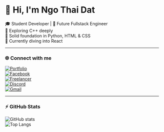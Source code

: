 # 👋 Hi, I'm Ngo Thai Dat  

🎓 Student Developer | 🚀 Future Fullstack Engineer  
🔹 Exploring C++ deeply  
🔹 Solid foundation in Python, HTML & CSS  
🔹 Currently diving into React  

---

### 🌐 Connect with me  

[![Portfolio](https://img.shields.io/badge/Portfolio-000?style=for-the-badge&logo=vercel&logoColor=white)](https://ngothaidat.netlify.app/)  
[![Facebook](https://img.shields.io/badge/Facebook-1877F2?style=for-the-badge&logo=facebook&logoColor=white)](https://www.facebook.com/ngo.ngo.248207)  
[![Freelancer](https://img.shields.io/badge/Freelancer-29B2FE?style=for-the-badge&logo=freelancer&logoColor=white)](https://www.freelancer.com/u/ngothaidat)  
[![Discord](https://img.shields.io/badge/Discord-7289DA?style=for-the-badge&logo=discord&logoColor=white)](https://discord.com/users/1042440632473489529)  
[![Gmail](https://img.shields.io/badge/Email-D14836?style=for-the-badge&logo=gmail&logoColor=white)](mailto:ngothaidat2009@gmail.com)  

---

### ⚡ GitHub Stats  

![GitHub stats](https://github-readme-stats.vercel.app/api?username=ngothaidat&show_icons=true&theme=tokyonight)  
![Top Langs](https://github-readme-stats.vercel.app/api/top-langs/?username=ngothaidat&layout=compact&theme=tokyonight)
